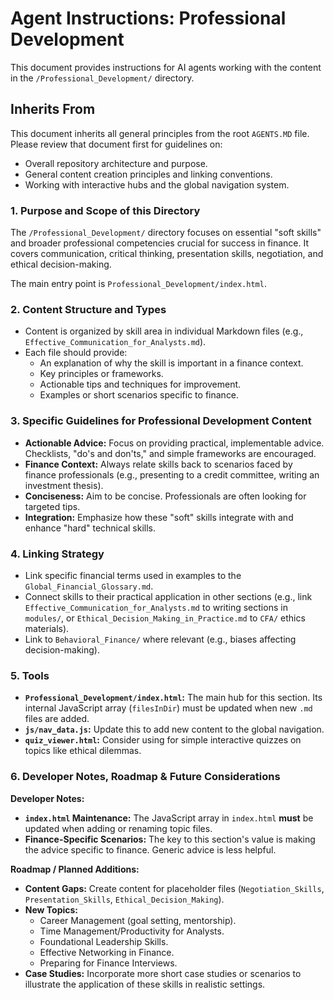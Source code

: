 # Agent Instructions: Professional Development

This document provides instructions for AI agents working with the content in the `/Professional_Development/` directory.

## Inherits From

This document inherits all general principles from the root `AGENTS.MD` file. Please review that document first for guidelines on:

*   Overall repository architecture and purpose.
*   General content creation principles and linking conventions.
*   Working with interactive hubs and the global navigation system.

### 1. Purpose and Scope of this Directory
The `/Professional_Development/` directory focuses on essential "soft skills" and broader professional competencies crucial for success in finance. It covers communication, critical thinking, presentation skills, negotiation, and ethical decision-making.

The main entry point is `Professional_Development/index.html`.

### 2. Content Structure and Types
*   Content is organized by skill area in individual Markdown files (e.g., `Effective_Communication_for_Analysts.md`).
*   Each file should provide:
    *   An explanation of why the skill is important in a finance context.
    *   Key principles or frameworks.
    *   Actionable tips and techniques for improvement.
    *   Examples or short scenarios specific to finance.

### 3. Specific Guidelines for Professional Development Content
*   **Actionable Advice:** Focus on providing practical, implementable advice. Checklists, "do's and don'ts," and simple frameworks are encouraged.
*   **Finance Context:** Always relate skills back to scenarios faced by finance professionals (e.g., presenting to a credit committee, writing an investment thesis).
*   **Conciseness:** Aim to be concise. Professionals are often looking for targeted tips.
*   **Integration:** Emphasize how these "soft" skills integrate with and enhance "hard" technical skills.

### 4. Linking Strategy
*   Link specific financial terms used in examples to the `Global_Financial_Glossary.md`.
*   Connect skills to their practical application in other sections (e.g., link `Effective_Communication_for_Analysts.md` to writing sections in `modules/`, or `Ethical_Decision_Making_in_Practice.md` to `CFA/` ethics materials).
*   Link to `Behavioral_Finance/` where relevant (e.g., biases affecting decision-making).

### 5. Tools
*   **`Professional_Development/index.html`:** The main hub for this section. Its internal JavaScript array (`filesInDir`) must be updated when new `.md` files are added.
*   **`js/nav_data.js`:** Update this to add new content to the global navigation.
*   **`quiz_viewer.html`:** Consider using for simple interactive quizzes on topics like ethical dilemmas.

### 6. Developer Notes, Roadmap & Future Considerations

**Developer Notes:**
*   **`index.html` Maintenance:** The JavaScript array in `index.html` **must** be updated when adding or renaming topic files.
*   **Finance-Specific Scenarios:** The key to this section's value is making the advice specific to finance. Generic advice is less helpful.

**Roadmap / Planned Additions:**
*   **Content Gaps:** Create content for placeholder files (`Negotiation_Skills`, `Presentation_Skills`, `Ethical_Decision_Making`).
*   **New Topics:**
    *   Career Management (goal setting, mentorship).
    *   Time Management/Productivity for Analysts.
    *   Foundational Leadership Skills.
    *   Effective Networking in Finance.
    *   Preparing for Finance Interviews.
*   **Case Studies:** Incorporate more short case studies or scenarios to illustrate the application of these skills in realistic settings.
